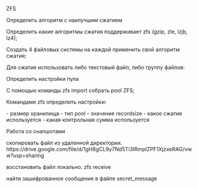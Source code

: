 ZFS
<p>Определить алгоритм с наилучшим сжатием</p>
<p>Определить какие алгоритмы сжатия поддерживает zfs (gzip, zle, lzjb, lz4);</p>
<p>Создать 4 файловых системы на каждой применить свой алгоритм сжатия;</p>
<p>Для сжатия использовать либо текстовый файл, либо группу файлов:
<p>Определить настройки пула</p>
<p>С помощью команды zfs import собрать pool ZFS;</p>
<p>Командами zfs определить настройки:</p>
    - размер хранилища
    - тип pool
    - значение recordsize
    - какое сжатие используется
    - какая контрольная сумма используется</p>
<p>Работа со снапшотами</p>
<p>скопировать файл из удаленной директории.   https://drive.google.com/file/d/1gH8gCL9y7Nd5Ti3IRmplZPF1XjzxeRAG/view?usp=sharing </p>
<p>восстановить файл локально. zfs receive</p>
<p>найти зашифрованное сообщение в файле secret_message</p>

